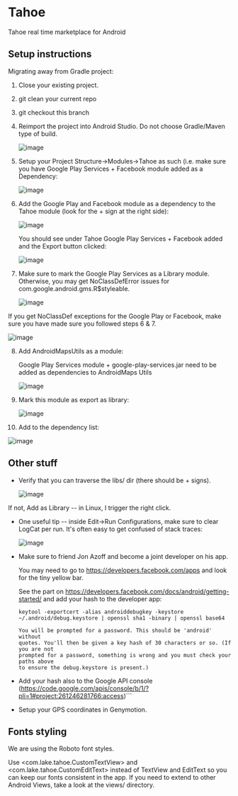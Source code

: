 Tahoe
=====

Tahoe real time marketplace for Android

Setup instructions
------------------

Migrating away from Gradle project:

1. Close your existing project.

2. git clean your current repo

3. git checkout this branch

4. Reimport the project into Android Studio.  Do not choose Gradle/Maven type of build.

   ![image](https://f.cloud.github.com/assets/326857/1445194/eba67782-421a-11e3-98aa-9d25a9e7e11a.png)

5. Setup your Project Structure->Modules->Tahoe as such (i.e. make sure you have Google Play Services + Facebook module added as a Dependency:

   ![image](https://f.cloud.github.com/assets/326857/1445057/abe683ce-4217-11e3-9c66-7e268a4c2598.png)

6. Add the Google Play and Facebook module as a dependency to the Tahoe module (look for the + sign at the right side):

   ![image](https://f.cloud.github.com/assets/326857/1445028/307d4ec0-4217-11e3-8417-181d0db54f69.png)

   You should see under Tahoe Google Play Services + Facebook added and the Export button clicked:

   ![image](https://f.cloud.github.com/assets/326857/1445499/431196bc-4222-11e3-8f80-bbc3bb3afe73.png)

7. Make sure to mark the Google Play Services as a Library module.  Otherwise, you may get NoClassDefError issues for
com.google.android.gms.R$styleable.

   ![image](https://f.cloud.github.com/assets/326857/1460057/438638aa-440c-11e3-8f3b-05e8b21ece58.png)

If you get NoClassDef exceptions for the Google Play or Facebook, make sure you have made sure you followed steps 6 & 7.

   ![image](https://f.cloud.github.com/assets/326857/1445231/b6f6fe84-421b-11e3-99b0-51480a7cf002.png)

8. Add AndroidMapsUtils as a module:

   Google Play Services module + google-play-services.jar need to be added as dependencies to AndroidMaps Utils

   ![image](https://f.cloud.github.com/assets/326857/1460286/fd328750-4424-11e3-835f-b7efdfb9438d.png)

9. Mark this module as export as library:

   ![image](https://f.cloud.github.com/assets/326857/1460289/53013c30-4425-11e3-8998-09cf07ca4010.png)

10. Add to the dependency list:

   ![image](https://f.cloud.github.com/assets/326857/1460291/6194cb2c-4425-11e3-892a-aee02664356a.png)

Other stuff
-----------
* Verify that you can traverse the libs/ dir (there should be + signs).

  ![image](https://f.cloud.github.com/assets/326857/1445048/777ae8b4-4217-11e3-9ec0-29b0031527ac.png)

If not, Add as Library -- in Linux, I trigger the right click.

* One useful tip -- inside Edit->Run Configurations, make sure to clear LogCat per
run.  It's often easy to get confused of stack traces:

  ![image](https://f.cloud.github.com/assets/326857/1445221/6f620f78-421b-11e3-9708-df6185495289.png)

* Make sure to friend Jon Azoff and become a joint developer on his app.

  You may need to go to https://developers.facebook.com/apps and look for the tiny yellow bar.

  See the part on https://developers.facebook.com/docs/android/getting-started/ and add your hash to the developer app:

  ```
  keytool -exportcert -alias androiddebugkey -keystore ~/.android/debug.keystore | openssl sha1 -binary | openssl base64

  You will be prompted for a password. This should be 'android' without
  quotes. You'll then be given a key hash of 30 characters or so. (If you are not
  prompted for a password, something is wrong and you must check your paths above
  to ensure the debug.keystore is present.)
  ```

* Add your hash also to the Google API console (https://code.google.com/apis/console/b/1/?pli=1#project:261246281766:access)```

* Setup your GPS coordinates in Genymotion.

Fonts styling
-------------

We are using the Roboto font styles.

Use <com.lake.tahoe.CustomTextView> and <com.lake.tahoe.CustomEditText> instead of TextView and EditText so you
can keep our fonts consistent in the app.  If you need to extend to other Android Views, take a look at the views/
directory.

